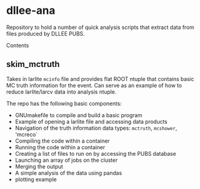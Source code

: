 # dllee-ana

Repository to hold a number of quick analysis scripts that extract data from files produced by DLLEE PUBS.

Contents

## skim_mctruth

Takes in larlite `mcinfo` file and provides flat ROOT ntuple that contains basic MC truth information for the event.
Can serve as an example of how to reduce larlite/larcv data into analysis ntuple.

The repo has the following basic components:

* GNUmakefile to compile and build a basic program 
* Example of opening a larlite file and accessing data products
* Navigation of the truth information data types: `mctruth`, `mcshower`, 'mcreco`
* Compiling the code within a container
* Running the code within a container
* Creating a list of files to run on by accessing the PUBS database
* Launching an array of jobs on the cluster
* Merging the output
* A simple analysis of the data using pandas
* plotting example
